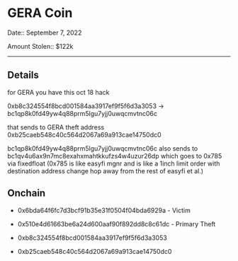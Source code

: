 # GERA Coin

Date:: September 7, 2022

Amount Stolen:: $122k


---

## Details

for GERA you have this oct 18 hack

0xb8c324554f8bcd001584aa3917ef9f5f6d3a3053 -> bc1qp8k0fd49yw4q88prm5lgu7yjj0uwqcmvtnc06c

that sends to GERA theft address 0xb25caeb548c40c564d2067a69a913cae14750dc0

bc1qp8k0fd49yw4q88prm5lgu7yjj0uwqcmvtnc06c also sends to bc1qv4u6ax9n7mc8exahxmahtkkufzs4w4uzur26dp which goes to 0x785 via fixedfloat (0x785 is like easyfi mgnr and is like a 1inch limit order with destination address change hop away from the rest of easyfi et al.)


## Onchain

- 0x6bda64f6fc7d3bcf91b35e31f0504f04bda6929a - Victim

- 0x510e4d61663be6a24d600aaf90f892dd8c8c61dc - Primary Theft

- 0xb8c324554f8bcd001584aa3917ef9f5f6d3a3053

- 0xb25caeb548c40c564d2067a69a913cae14750dc0